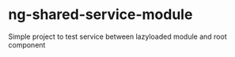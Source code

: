# ng-shared-service-module
Simple project to test service between lazyloaded module and root component
